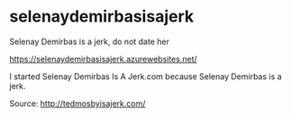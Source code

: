 # selenaydemirbasisajerk
Selenay Demirbas is a jerk, do not date her

https://selenaydemirbasisajerk.azurewebsites.net/

I started Selenay Demirbas Is A Jerk.com because Selenay Demirbas is a jerk.


Source: http://tedmosbyisajerk.com/
